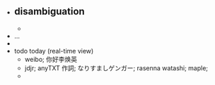- disambiguation
    - 
    - 
- ...
- 
- todo today (real-time view)
    - weibo; 你好李焕英
    - jdjr; anyTXT 作詞; なりすましゲンガー; rasenna watashi; maple; 
    - 
